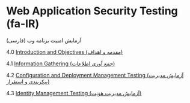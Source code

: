 # Web Application Security Testing (fa-IR)

آزمایش امنیت برنامه وب (فارسی)

4.0 [Introduction and Objectives (مقدمه و اهداف)](00-Introduction_and_Objectives/README.md)

4.1 [Information Gathering (جمع آوری اطلاعات)](01-Information_Gathering/README.md)

4.2 [Configuration and Deployment Management Testing (آزمایش مدیریت پیکربندی و استقرار)](02-Configuration_and_Deployment_Management_Testing/README.md)

4.3 [Identity Management Testing (آزمایش مدیریت هویت)](03-Identity_Management_Testing/README.md)
